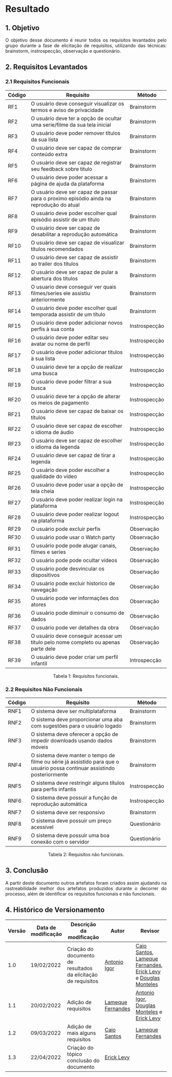 # Resultado

## 1. Objetivo

<p align="justify">
O objetivo desse documento é reunir todos os requisitos levantados pelo grupo durante a fase de elicitação de requisitos, utilizando das técnicas: brainstorm, instrospecção, observação e questionário.
</p>

## 2. Requisitos Levantados

### 2.1 Requisitos Funcionais

| Código | Requisito| Método |
|--|--|--|
|RF1| O usuário deve conseguir visualizar os termos e aviso de privacidade |Brainstorm|
|RF2| O usuário deve ter a opção de ocultar uma serie/filme da sua tela inicial |Brainstorm|
|RF3| O usuário deve poder remover títulos da sua lista |Brainstorm|
|RF4| O usuário deve ser capaz de comprar conteúdo extra |Brainstorm|
|RF5| O usuário deve ser capaz de registrar seu feedback sobre titulo |Brainstorm|
|RF6| O usuário deve poder acessar a página de ajuda da plataforma|Brainstorm|
|RF7| O usuário deve ser capaz de passar para o proximo episódio ainda na reprodução do atual|Brainstorm|
|RF8| O usuário deve poder escolher qual episódio assistir de um título |Brainstorm|
|RF9| O usuário deve ser capaz de desabilitar a reprodução automática |Brainstorm|
|RF10| O usuário deve ser capaz de visualizar títulos recomendados |Brainstorm|
|RF11| O usuário deve ser capaz de assistir ao trailer dos títulos |Brainstorm|
|RF12| O usuário deve ser capaz de pular a abertura dos titulos |Brainstorm|
|RF13| O usuario deve conseguir ver quais filmes/series ele assistiu anteriormente |Brainstorm|
|RF14| O usuário deve poder escolher qual temporada assistir de um título |Brainstorm|
|RF15|O usuário deve poder adicionar novos perfis à sua conta|Instrospecção|
|RF16|O usuário deve poder editar seu avatar ou nome de perfil|Instrospecção|
|RF17|O usuário deve poder adicionar títulos à sua lista|Instrospecção|
|RF18|O usuário deve ter a opção de realizar uma busca|Instrospecção|
|RF19|O usuário deve poder filtrar a sua busca|Instrospecção|
|RF20|O usuário deve ter a opção de alterar os meios de pagamento|Instrospecção|
|RF21|O usuário deve ser capaz de baixar os títulos|Instrospecção|
|RF22|O usuário deve ser capaz de escolher o idioma de áudio|Instrospecção|
|RF23|O usuário deve ser capaz de escolher o idioma da legenda|Instrospecção|
|RF24|O usuário deve ser capaz de tirar a legenda|Instrospecção|
|RF25|O usuário deve poder escolher a qualidade do vídeo|Instrospecção|
|RF26|O usuário deve poder usar a opção de tela cheia|Instrospecção|
|RF27|O usuário deve poder realizar login na plataforma|Instrospecção|
|RF28|O usuário deve poder realizar logout na plataforma|Instrospecção|
|RF29| O usuário pode excluir perfis|Observação|
|RF30| O usuário pode usar o Watch party|Observação|
|RF31| O usuário pode pode alugar canais, filmes e series|Observação|
|RF32| O usuário pode pode ocultar vídeos|Observação|
|RF33| O usuário pode desvincular os dispositivos |Observação|
|RF34| O usuário pode excluir historico de navegação|Observação|
|RF35| O usuário pode ver informações dos atores |Observação|
|RF36| O usuário pode diminuir o consumo de dados|Observação|
|RF37| O usuário pode ver detalhes da obra |Observação|
|RF38| O usuário deve conseguir acessar um título pelo nome completo ou apenas parte dele |Observação|
|RF39| O usuário deve poder criar um perfil infantil |Introspecção|

<center>
Tabela 1: Requisitos funcionais.
</center>

### 2.2 Requisitos Não Funcionais

| Código | Requisito| Método |
|--|--|--|
|RNF1| O sistema deve ser multiplataforma |Brainstorm|
|RNF2| O sistema deve proporcionar uma aba com sugestões para o usuário logado|Brainstorm|
|RNF3| O sistema deve oferecer a opção de impedir downloads usando dados móveis |Brainstorm|
|RNF4| O sistema deve manter o tempo de filme ou série já assistido para que o usuário possa continuar assistindo posteriormente |Brainstorm|
|RNF5|O sistema deve restringir alguns títulos para perfis infantis|Instrospecção|
|RNF6|O sistema deve possuir a função de reprodução automática|Instrospecção|
|RNF7|O sistema deve ser responsivo|Brainstorm|
|RNF8|O sistema deve possuir um preço acessível|Questionário|
|RNF9|O sistema deve possuir uma boa conexão com o servidor|Questionário|

<center>
Tabela 2: Requisitos não funcionais.
</center>

## 3. Conclusão

<p align="justify">
A partir deste documento outros artefatos foram criados assim ajudando na rastreabilidade melhor dos artefatos produzidos durante o decorrer do processo, além de identificar os requisitos funcionais e não funcionais. 
</p>

## 4. Histórico de Versionamento

|Versão|Data de modificação|Descrição da modificação|Autor|Revisor|
|-|-|-|-|-|
|1.0|19/02/2022|Criação do documento de resultados da elicitação de requisitos|[Antonio Igor](https://github.com/antonioigorcarvalho)|[Caio Santos](https://github.com/caiobsantos), [Lameque Fernandes](https://github.com/lamequefernandes), [Erick Levy](https://github.com/ericklevy) e [Douglas Monteles](https://github.com/douglasmonteles)|
|1.1|20/02/2022|Adição de requisitos|[Lameque Fernandes](https://github.com/lamequefernandes)|[Antonio Igor](https://github.com/antonioigorcarvalho), [Douglas Monteles](https://github.com/douglasmonteles) e [Erick Levy](https://github.com/ericklevy)|
|1.2|09/03/2022|Adição de mais alguns requisitos|[Caio Santos](https://github.com/caiobsantos)|[Lameque Fernandes](https://github.com/lamequefernandes)|
|1.3|22/04/2022|Criação do tópico  conclusão do documento|[Erick Levy](https://github.com/ericklevy)|  |